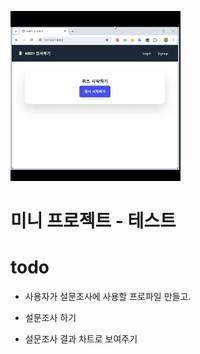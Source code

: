 ![alt text](images/markdown-mbti-low.gif)

# 미니 프로젝트 - 테스트  

# todo
- 사용자가 설문조사에 사용할 프로파일 만들고.

- 설문조사 하기

- 설문조사 결과 차트로 보여주기